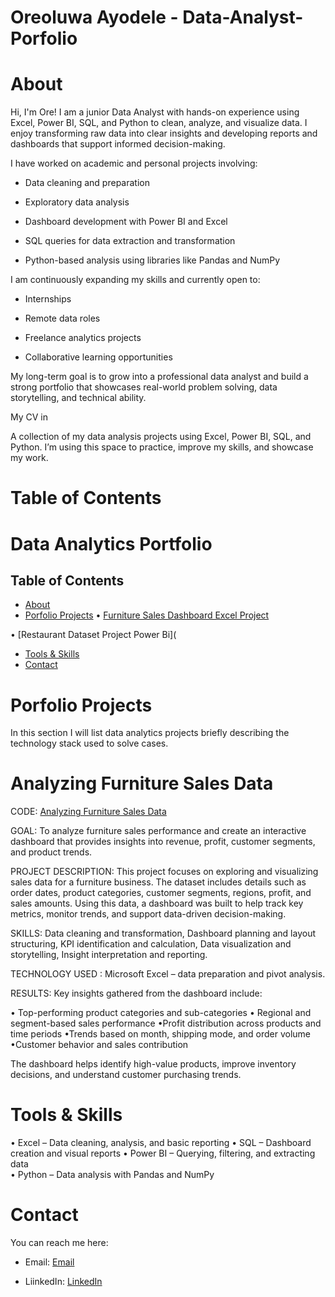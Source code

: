 # Oreoluwa Ayodele - Data-Analyst- Porfolio    

# About

Hi, I'm Ore! I am a junior Data Analyst with hands-on experience using Excel, Power BI, SQL, and Python to clean, analyze, and visualize data. I enjoy transforming raw data into clear insights and developing reports and dashboards that support informed decision-making.

I have worked on academic and personal projects involving:

* Data cleaning and preparation

* Exploratory data analysis

* Dashboard development with Power BI and Excel

* SQL queries for data extraction and transformation

* Python-based analysis using libraries like Pandas and NumPy

I am continuously expanding my skills and currently open to:

* Internships

* Remote data roles

* Freelance analytics projects

* Collaborative learning opportunities

My long-term goal is to grow into a professional data analyst and build a strong portfolio that showcases real-world problem solving, data storytelling, and technical ability.

 My CV in 

 A collection of my data analysis projects using Excel, Power BI, SQL, and Python. I’m using this space to practice, improve my skills, and showcase my work.

# Table of Contents

 # Data Analytics Portfolio

## Table of Contents
- [About](#about)
- [Porfolio Projects](#projects)
 • [Furniture Sales Dashboard Excel Project](https://1drv.ms/x/c/9d5fdd3caf44e30c/EX30YUx22tRGihJe9cZOlVwB2bClV8pQ1ZLOTeMTd_XnQw?e=be68aF)

• [Restaurant Dataset Project Power Bi](

- [Tools & Skills](#tools--skills)
- [Contact](#contact)



# Porfolio Projects

In this section I will list data analytics projects briefly describing the technology stack used to solve cases.

  # Analyzing Furniture Sales Data
  CODE: [Analyzing Furniture Sales Data](https://1drv.ms/x/c/9d5fdd3caf44e30c/EX30YUx22tRGihJe9cZOlVwB2bClV8pQ1ZLOTeMTd_XnQw?e=be68aF)

GOAL: To analyze furniture sales performance and create an interactive dashboard that provides insights into revenue, profit, customer segments, and product trends.

PROJECT DESCRIPTION: This project focuses on exploring and visualizing sales data for a furniture business. The dataset includes details such as order dates, product categories, customer segments, regions, profit, and sales amounts. Using this data, a dashboard was built to help track key metrics, monitor trends, and support data-driven decision-making.

SKILLS: Data cleaning and transformation, Dashboard planning and layout structuring, KPI identification and calculation, Data visualization and storytelling, Insight interpretation and reporting.

TECHNOLOGY USED : Microsoft Excel – data preparation and pivot analysis.

 RESULTS:
Key insights gathered from the dashboard include:

• Top-performing product categories and sub-categories
• Regional and segment-based sales performance
•Profit distribution across products and time periods
•Trends based on month, shipping mode, and order volume
•Customer behavior and sales contribution

The dashboard helps identify high-value products, improve inventory decisions, and understand customer purchasing trends.



# Tools & Skills
• Excel – Data cleaning, analysis, and basic reporting 
• SQL – Dashboard creation and visual reports 
• Power BI – Querying, filtering, and extracting data  
• Python – Data analysis with Pandas and NumPy

# Contact
You can reach me here:

- Email: [Email](mailto:oreoluwaayodele67@gmail.com)
  
- LiinkedIn: [LinkedIn](https://www.linkedin.com/in/oreoluwa-ayodele-00b794364)
  

  




